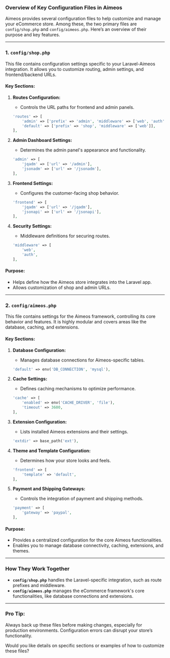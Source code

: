 ### **Overview of Key Configuration Files in Aimeos**  
Aimeos provides several configuration files to help customize and manage your eCommerce store. Among these, the two primary files are `config/shop.php` and `config/aimeos.php`. Here’s an overview of their purpose and key features.

---

### **1. `config/shop.php`**
This file contains configuration settings specific to your Laravel-Aimeos integration. It allows you to customize routing, admin settings, and frontend/backend URLs.

#### **Key Sections:**
1. **Routes Configuration:**
   - Controls the URL paths for frontend and admin panels.
   ```php
   'routes' => [
       'admin' => ['prefix' => 'admin', 'middleware' => ['web', 'auth']],
       'default' => ['prefix' => 'shop', 'middleware' => ['web']],
   ],
   ```

2. **Admin Dashboard Settings:**
   - Determines the admin panel's appearance and functionality.
   ```php
   'admin' => [
       'jqadm' => ['url' => '/admin'],
       'jsonadm' => ['url' => '/jsonadm'],
   ],
   ```

3. **Frontend Settings:**
   - Configures the customer-facing shop behavior.
   ```php
   'frontend' => [
       'jqadm' => ['url' => '/jqadm'],
       'jsonapi' => ['url' => '/jsonapi'],
   ],
   ```

4. **Security Settings:**
   - Middleware definitions for securing routes.
   ```php
   'middleware' => [
       'web',
       'auth',
   ],
   ```

#### **Purpose:**
- Helps define how the Aimeos store integrates into the Laravel app.
- Allows customization of shop and admin URLs.

---

### **2. `config/aimeos.php`**
This file contains settings for the Aimeos framework, controlling its core behavior and features. It is highly modular and covers areas like the database, caching, and extensions.

#### **Key Sections:**
1. **Database Configuration:**
   - Manages database connections for Aimeos-specific tables.
   ```php
   'default' => env('DB_CONNECTION', 'mysql'),
   ```

2. **Cache Settings:**
   - Defines caching mechanisms to optimize performance.
   ```php
   'cache' => [
       'enabled' => env('CACHE_DRIVER', 'file'),
       'timeout' => 3600,
   ],
   ```

3. **Extension Configuration:**
   - Lists installed Aimeos extensions and their settings.
   ```php
   'extdir' => base_path('ext'),
   ```

4. **Theme and Template Configuration:**
   - Determines how your store looks and feels.
   ```php
   'frontend' => [
       'template' => 'default',
   ],
   ```

5. **Payment and Shipping Gateways:**
   - Controls the integration of payment and shipping methods.
   ```php
   'payment' => [
       'gateway' => 'paypal',
   ],
   ```

#### **Purpose:**
- Provides a centralized configuration for the core Aimeos functionalities.
- Enables you to manage database connectivity, caching, extensions, and themes.

---

### **How They Work Together**
- **`config/shop.php`** handles the Laravel-specific integration, such as route prefixes and middleware.
- **`config/aimeos.php`** manages the eCommerce framework's core functionalities, like database connections and extensions.

---

### **Pro Tip:**
Always back up these files before making changes, especially for production environments. Configuration errors can disrupt your store’s functionality.

Would you like details on specific sections or examples of how to customize these files?